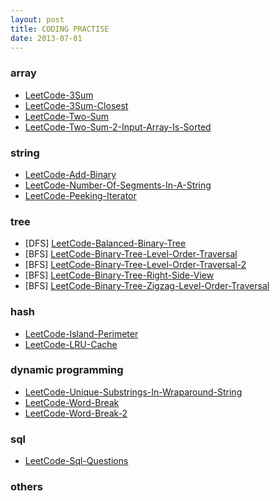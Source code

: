 ```yaml
---
layout: post
title: CODING PRACTISE
date: 2013-07-01
---
```


### array

- [LeetCode-3Sum](/practise/LeetCode-3Sum)
- [LeetCode-3Sum-Closest](/practise/LeetCode-3Sum-Closest)
- [LeetCode-Two-Sum](/practise/LeetCode-Two-Sum)
- [LeetCode-Two-Sum-2-Input-Array-Is-Sorted](/practise/LeetCode-Two-Sum-2-Input-Array-Is-Sorted)

### string

- [LeetCode-Add-Binary](/practise/LeetCode-Add-Binary)
- [LeetCode-Number-Of-Segments-In-A-String](/practise/LeetCode-Number-Of-Segments-In-A-String)
- [LeetCode-Peeking-Iterator](/practise/LeetCode-Peeking-Iterator)

### tree

- \[DFS\] [LeetCode-Balanced-Binary-Tree](/practise/LeetCode-Balanced-Binary-Tree)
- \[BFS\] [LeetCode-Binary-Tree-Level-Order-Traversal](/practise/LeetCode-Binary-Tree-Level-Order-Traversal)
- \[BFS\] [LeetCode-Binary-Tree-Level-Order-Traversal-2](/practise/LeetCode-Binary-Tree-Level-Order-Traversal-2)
- \[BFS\] [LeetCode-Binary-Tree-Right-Side-View](/practise/LeetCode-Binary-Tree-Right-Side-View)
- \[BFS\] [LeetCode-Binary-Tree-Zigzag-Level-Order-Traversal](/practise/LeetCode-Binary-Tree-Zigzag-Level-Order-Traversal)

### hash
- [LeetCode-Island-Perimeter](/practise/LeetCode-Island-Perimeter)
- [LeetCode-LRU-Cache](/practise/LeetCode-LRU-Cache)

### dynamic programming
- [LeetCode-Unique-Substrings-In-Wraparound-String](/practise/LeetCode-Unique-Substrings-In-Wraparound-String)
- [LeetCode-Word-Break](/practise/LeetCode-Word-Break)
- [LeetCode-Word-Break-2](/practise/LeetCode-Word-Break-2)

### sql
- [LeetCode-Sql-Questions](/practise/LeetCode-Sql-Questions)

### others
